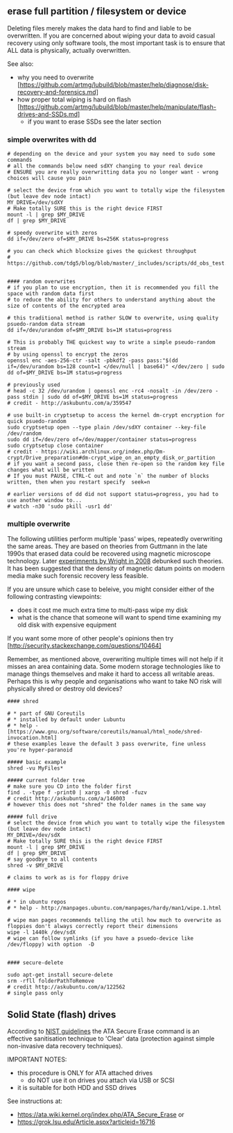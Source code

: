 

## erase full partition / filesystem or device

Deleting files merely makes the data hard to find and liable to be overwritten. 
If you are concerned about wiping your data to avoid casual recovery using only software tools, 
the most important task is to ensure that ALL data is physically, actually overwritten. 

See also:

* why you need to overwrite [https://github.com/artmg/lubuild/blob/master/help/diagnose/disk-recovery-and-forensics.md]
* how proper total wiping is hard on flash [https://github.com/artmg/lubuild/blob/master/help/manipulate/flash-drives-and-SSDs.md]
	* if you want to erase SSDs see the later section 


### simple overwrites with dd
```
# depending on the device and your system you may need to sudo some commands
# all the commands below need sdXY changing to your real device
# ENSURE you are really overwritting data you no longer want - wrong choices will cause you pain

# select the device from which you want to totally wipe the filesystem  (but leave dev node intact)
MY_DRIVE=/dev/sdXY
# Make totally SURE this is the right device FIRST
mount -l | grep $MY_DRIVE
df | grep $MY_DRIVE

# speedy overwrite with zeros
dd if=/dev/zero of=$MY_DRIVE bs=256K status=progress

# you can check which blocksize gives the quickest throughput
# https://github.com/tdg5/blog/blob/master/_includes/scripts/dd_obs_test.sh


#### random overwrites
# if you plan to use encryption, then it is recommended you fill the space with random data first 
# to reduce the ability for others to understand anything about the size of contents of the encrypted area 

# this traditional method is rather SLOW to overwrite, using quality psuedo-random data stream
dd if=/dev/urandom of=$MY_DRIVE bs=1M status=progress

# This is probably THE quickest way to write a simple pseudo-random stream
# by using openssl to encrypt the zeros 
openssl enc -aes-256-ctr -salt -pbkdf2 -pass pass:"$(dd if=/dev/urandom bs=128 count=1 </dev/null | base64)" </dev/zero | sudo dd of=$MY_DRIVE bs=1M status=progress

# previously used
# head -c 32 /dev/urandom | openssl enc -rc4 -nosalt -in /dev/zero -pass stdin | sudo dd of=$MY_DRIVE bs=1M status=progress
# credit - http://askubuntu.com/a/359547

# use built-in cryptsetup to access the kernel dm-crypt encryption for quick psuedo-random
sudo cryptsetup open --type plain /dev/sdXY container --key-file /dev/random
sudo dd if=/dev/zero of=/dev/mapper/container status=progress
sudo cryptsetup close container 
# credit - https://wiki.archlinux.org/index.php/Dm-crypt/Drive_preparation#dm-crypt_wipe_on_an_empty_disk_or_partition
# if you want a second pass, close then re-open so the random key file changes what will be written
# If you must PAUSE, CTRL-C out and note `n` the number of blocks written, then when you restart specify  seek=n 

# earlier versions of dd did not support status=progress, you had to use another window to...
# watch -n30 'sudo pkill -usr1 dd'
```
### multiple overwrite

The following utilities perform multiple 'pass' wipes, repeatedly overwriting the same areas. 
They are based on theories from Guttmann in the late 1990s that erased data could be recovered 
using magnetic microscope technology. Later [experimnents by Wright in 2008](https://digital-forensics.sans.org/blog/2009/01/15/overwriting-hard-drive-data/) debunked such theories. It has been suggested that the density of magnetic datum points on modern media make such forensic recovery less feasible.

If you are unsure which case to beleive, you might consider either of the following contrasting viewpoints:
* does it cost me much extra time to multi-pass wipe my disk
* what is the chance that someone will want to spend time examining my old disk with expensive equipment

If you want some more of other people's opinions then try [http://security.stackexchange.com/questions/10464]

Remember, as mentioned above, overwriting multiple times will not help if it misses an area containing data. 
Some modern storage technologies like to manage things themselves and make it hard to access all writable areas. 
Perhaps this is why people and organisations who want to take NO risk will physically shred or destroy old devices?

```
#### shred

# * part of GNU Coreutils
# * installed by default under Lubuntu
# * help - [https://www.gnu.org/software/coreutils/manual/html_node/shred-invocation.html]
# these examples leave the default 3 pass overwrite, fine unless you're hyper-paranoid

##### basic example
shred -vu MyFiles*

##### current folder tree
# make sure you CD into the folder first
find . -type f -print0 | xargs -0 shred -fuzv
# credit http://askubuntu.com/a/146003
# however this does not "shred" the folder names in the same way

##### full drive
# select the device from which you want to totally wipe the filesystem  (but leave dev node intact)
MY_DRIVE=/dev/sdX
# Make totally SURE this is the right device FIRST
mount -l | grep $MY_DRIVE
df | grep $MY_DRIVE
# say goodbye to all contents
shred -v $MY_DRIVE

# claims to work as is for floppy drive 

#### wipe

# * in ubuntu repos
# * help - http://manpages.ubuntu.com/manpages/hardy/man1/wipe.1.html

# wipe man pages recommends telling the util how much to overwrite as floppies don't always correctly report their dimensions
wipe -l 1440k /dev/sdX
# wipe can follow symlinks (if you have a psuedo-device like /dev/floppy) with option  -D


#### secure-delete

sudo apt-get install secure-delete
srm -rfll folderPathToRemove
# credit http://askubuntu.com/a/122562
# single pass only

```

## Solid State (flash) drives

According to [NIST guidelines](http://dx.doi.org/10.6028/NIST.SP.800-88r1) the ATA Secure Erase command is an effective sanitisation technique to 'Clear' data (protection against simple non-invasive data recovery techniques).

IMPORTANT NOTES:

* this procedure is ONLY for ATA attached drives
	* do NOT use it on drives you attach via USB or SCSI
* it is suitable for both HDD and SSD drives

See instructions at:

* https://ata.wiki.kernel.org/index.php/ATA_Secure_Erase or
* https://grok.lsu.edu/Article.aspx?articleid=16716

